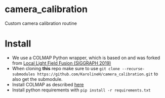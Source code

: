 # camera_calibration
Custom camera calibration routine 

# Install
- We use a COLMAP Python wrapper, which is based on and was forked from [Local Light Field Fusion (SIGGRAPH 2019)](https://github.com/Fyusion/LLFF)
- When cloning **this** repo make sure to use `git clone --recurse-submodules https://github.com/KarolineH/camera_calibration.git` to also get the submodule.
- Install COLMAP as described [here](https://colmap.github.io/install.html)
- Install python requirements with `pip install -r requirements.txt`
